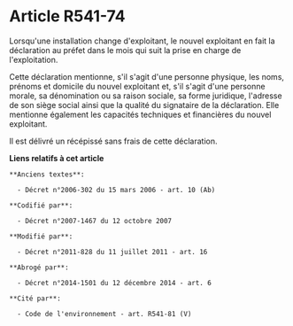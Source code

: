 # Article R541-74

Lorsqu'une installation change d'exploitant, le nouvel exploitant en fait la déclaration au préfet dans le mois qui suit la
prise en charge de l'exploitation. 

Cette déclaration mentionne, s'il s'agit d'une personne physique, les noms, prénoms et domicile du nouvel exploitant et, s'il
s'agit d'une personne morale, sa dénomination ou sa raison sociale, sa forme juridique, l'adresse de son siège social ainsi
que la qualité du signataire de la déclaration. Elle mentionne également les capacités techniques et financières du nouvel
exploitant. 

Il est délivré un récépissé sans frais de cette déclaration.

**Liens relatifs à cet article**

	**Anciens textes**:

	  - Décret n°2006-302 du 15 mars 2006 - art. 10 (Ab)

	**Codifié par**:

	  - Décret n°2007-1467 du 12 octobre 2007

	**Modifié par**:

	  - Décret n°2011-828 du 11 juillet 2011 - art. 16

	**Abrogé par**:

	  - Décret n°2014-1501 du 12 décembre 2014 - art. 6

	**Cité par**:

	  - Code de l'environnement - art. R541-81 (V)
